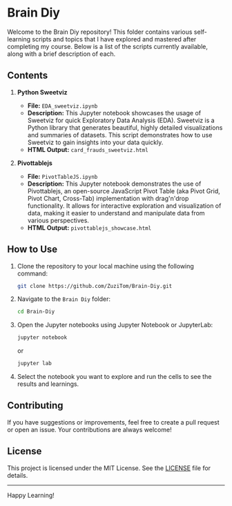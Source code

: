 # Brain Diy

Welcome to the Brain Diy repository! This folder contains various self-learning scripts and topics that I have explored and mastered after completing my course. Below is a list of the scripts currently available, along with a brief description of each.

## Contents

1. **Python Sweetviz**
    - **File:** `EDA_sweetviz.ipynb`
    - **Description:** This Jupyter notebook showcases the usage of Sweetviz for quick Exploratory Data Analysis (EDA). Sweetviz is a Python library that generates beautiful, highly detailed visualizations and summaries of datasets. This script demonstrates how to use Sweetviz to gain insights into your data quickly.
    - **HTML Output:** `card_frauds_sweetviz.html`

2. **Pivottablejs**
    - **File:** `PivotTableJS.ipynb`
    - **Description:** This Jupyter notebook demonstrates the use of Pivottablejs, an open-source JavaScript Pivot Table (aka Pivot Grid, Pivot Chart, Cross-Tab) implementation with drag'n'drop functionality. It allows for interactive exploration and visualization of data, making it easier to understand and manipulate data from various perspectives.
    - **HTML Output:** `pivottablejs_showcase.html`

## How to Use

1. Clone the repository to your local machine using the following command:
    ```sh
    git clone https://github.com/ZuziTom/Brain-Diy.git
    ```

2. Navigate to the `Brain Diy` folder:
    ```sh
    cd Brain-Diy
    ```

3. Open the Jupyter notebooks using Jupyter Notebook or JupyterLab:
    ```sh
    jupyter notebook
    ```
   or
    ```sh
    jupyter lab
    ```

4. Select the notebook you want to explore and run the cells to see the results and learnings.

## Contributing

If you have suggestions or improvements, feel free to create a pull request or open an issue. Your contributions are always welcome!

## License

This project is licensed under the MIT License. See the [LICENSE](LICENSE) file for details.

---

Happy Learning!

